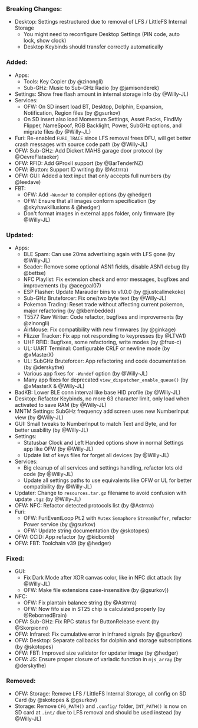 ### Breaking Changes:
- Desktop: Settings restructured due to removal of LFS / LittleFS Internal Storage
  - You might need to reconfigure Desktop Settings (PIN code, auto lock, show clock)
  - Desktop Keybinds should transfer correctly automatically

### Added:
- Apps:
  - Tools: Key Copier (by @zinongli)
  - Sub-GHz: Music to Sub-GHz Radio (by @jamisonderek)
- Settings: Show free flash amount in internal storage info (by @Willy-JL)
- Services:
  - OFW: On SD insert load BT, Desktop, Dolphin, Expansion, Notification, Region files (by @gsurkov)
  - On SD insert also load Momentum Settings, Asset Packs, FindMy Flipper, NameSpoof, RGB Backlight, Power, SubGHz options, and migrate files (by @Willy-JL)
- Furi: Re-enabled `FURI_TRACE` since LFS removal frees DFU, will get better crash messages with source code path (by @Willy-JL)
- OFW: Sub-GHz: Add Dickert MAHS garage door protocol (by @OevreFlataeker)
- OFW: RFID: Add GProxII support (by @BarTenderNZ)
- OFW: iButton: Support ID writing (by @Astrrra)
- OFW: GUI: Added a text input that only accepts full numbers (by @leedave)
- FBT:
  - OFW: Add `-Wundef` to compiler options (by @hedger)
  - OFW: Ensure that all images conform specification (by @skyhawkillusions & @hedger)
  - Don't format images in external apps folder, only firmware (by @Willy-JL)

### Updated:
- Apps:
  - BLE Spam: Can use 20ms advertising again with LFS gone (by @Willy-JL)
  - Seader: Remove some optional ASN1 fields, disable ASN1 debug (by @bettse)
  - NFC Playlist: Fix extension check and error messages, bugfixes and improvements (by @acegoal07)
  - ESP Flasher: Update Marauder bins to v1.0.0 (by @justcallmekoko)
  - Sub-GHz Bruteforcer: Fix one/two byte text (by @Willy-JL)
  - Pokemon Trading: Reset trade without affecting current pokemon, major refactoring (by @kbembedded)
  - T5577 Raw Writer: Code refactor, bugfixes and improvements (by @zinongli)
  - AirMouse: Fix compatibility with new firmwares (by @ginkage)
  - Flizzer Tracker: Fix app not responding to keypresses (by @LTVA1)
  - UHF RFID: Bugfixes, some refactoring, write modes (by @frux-c)
  - UL: UART Terminal: Configurable CRLF or newline mode (by @xMasterX)
  - UL: SubGHz Bruteforcer: App refactoring and code documentation (by @derskythe)
  - Various app fixes for `-Wundef` option (by @Willy-JL)
  - Many app fixes for deprecated `view_dispatcher_enable_queue()` (by @xMasterX & @Willy-JL)
- BadKB: Lower BLE conn interval like base HID profile (by @Willy-JL)
- Desktop: Refactor Keybinds, no more 63 character limit, only load when activated to save RAM (by @Willy-JL)
- MNTM Settings: SubGHz frequency add screen uses new NumberInput view (by @Willy-JL)
- GUI: Small tweaks to NumberInput to match Text and Byte, and for better usability (by @Willy-JL)
- Settings:
  - Statusbar Clock and Left Handed options show in normal Settings app like OFW (by @Willy-JL)
  - Update list of keys files for forget all devices (by @Willy-JL)
- Services:
  - Big cleanup of all services and settings handling, refactor lots old code (by @Willy-JL)
  - Update all settings paths to use equivalents like OFW or UL for better compatibility (by @Willy-JL)
- Updater: Change to `resources.tar.gz` filename to avoid confusion with update `.tgz` (by @Willy-JL)
- OFW: NFC: Refactor detected protocols list (by @Astrrra)
- Furi:
  - OFW: FuriEventLoop Pt.2 with `Mutex` `Semaphore` `StreamBuffer`, refactor Power service (by @gsurkov)
  - OFW: Update string documentation (by @skotopes)
- OFW: CCID: App refactor (by @kidbomb)
- OFW: FBT: Toolchain v39 (by @hedger)

### Fixed:
- GUI:
  - Fix Dark Mode after XOR canvas color, like in NFC dict attack (by @Willy-JL)
  - OFW: Make file extensions case-insensitive (by @gsurkov))
- NFC:
  - OFW: Fix plantain balance string (by @Astrrra)
  - OFW: Now fifo size in ST25 chip is calculated properly (by @RebornedBrain)
- OFW: Sub-GHz: Fix RPC status for ButtonRelease event (by @Skorpionm)
- OFW: Infrared: Fix cumulative error in infrared signals (by @gsurkov)
- OFW: Desktop: Separate callbacks for dolphin and storage subscriptions (by @skotopes)
- OFW: FBT: Improved size validator for updater image (by @hedger)
- OFW: JS: Ensure proper closure of variadic function in `mjs_array` (by @derskythe)

### Removed:
- OFW: Storage: Remove LFS / LittleFS Internal Storage, all config on SD Card (by @skotopes & @gsurkov)
- Storage: Remove `CFG_PATH()` and `.config/` folder, `INT_PATH()` is now on SD card at `.int/` due to LFS removal and should be used instead (by @Willy-JL)

